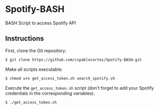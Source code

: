 # Spotify-BASH

 BASH Script to access Spotify API

 ## Instructions

 First, clone the Git repository:

```bash
$ git clone https://github.com/cspablocortez/Spotify-BASH.git
```

Make all scripts executable:

```bash
$ chmod u+x get_access_token.sh search_spotify.sh
```

Execute the `get_access_token.sh` script (don't forget to add your Spotify credentials in the corresponding variables).

```bash
$ ./get_access_token.sh
```